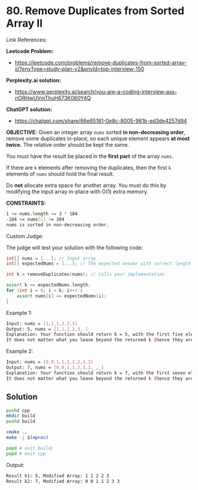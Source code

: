 # 80. Remove Duplicates from Sorted Array II

Link References:

**Leetcode Problem:**

- https://leetcode.com/problems/remove-duplicates-from-sorted-array-ii/?envType=study-plan-v2&envId=top-interview-150

**Perplexity.ai solution:**

- https://www.perplexity.ai/search/you-are-a-coding-interview-ass-nORHwUVmThuH673K060Y4Q

**ChatGPT solution:**

- https://chatgpt.com/share/66e65181-0e8c-8005-961b-ed3de4257d94


**OBJECTIVE:** Given an integer array `nums` sorted **in non-decreasing order**,
remove some duplicates in-place, so each unique element appears
**at most twice.** The relative order should be kept the same.

You must have the result be placed in the **first part** of the array
`nums`. 

If there are `k` elements after removing the duplicates, then the first `k`
elements of `nums` should hold the final result.

Do **not** allocate extra space for another array. You must do this by
modifying the input array in-place with O(1) extra memory.

**CONSTRAINTS:**

~~~bash
1 <= nums.length <= 3 * 104
-104 <= nums[i] <= 104
nums is sorted in non-decreasing order.
~~~

Custom Judge:

The judge will test your solution with the following code:

~~~cpp
int[] nums = [...]; // Input array
int[] expectedNums = [...]; // The expected answer with correct length

int k = removeDuplicates(nums); // Calls your implementation

assert k == expectedNums.length;
for (int i = 0; i < k; i++) {
    assert nums[i] == expectedNums[i];
}
~~~

Example 1:

~~~bash
Input: nums = [1,1,1,2,2,3]
Output: 5, nums = [1,1,2,2,3,_]
Explanation: Your function should return k = 5, with the first five elements of nums being 1, 1, 2, 2 and 3 respectively.
It does not matter what you leave beyond the returned k (hence they are underscores).
~~~

Example 2:

~~~bash
Input: nums = [0,0,1,1,1,1,2,3,3]
Output: 7, nums = [0,0,1,1,2,3,3,_,_]
Explanation: Your function should return k = 7, with the first seven elements of nums being 0, 0, 1, 1, 2, 3 and 3 respectively.
It does not matter what you leave beyond the returned k (hence they are underscores).
~~~

## Solution

~~~bash
pushd cpp
mkdir build
pushd build

cmake ..
make -j $(nproc)

popd # exit build/
popd # exit cpp
~~~

Output:

~~~bash
Result k1: 5, Modified Array: 1 1 2 2 3 
Result k2: 7, Modified Array: 0 0 1 1 2 3 3
~~~
